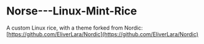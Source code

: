 # Norse---Linux-Mint-Rice
A custom Linux rice, with a theme forked from Nordic: [https://github.com/EliverLara/Nordic](https://github.com/EliverLara/Nordic)
